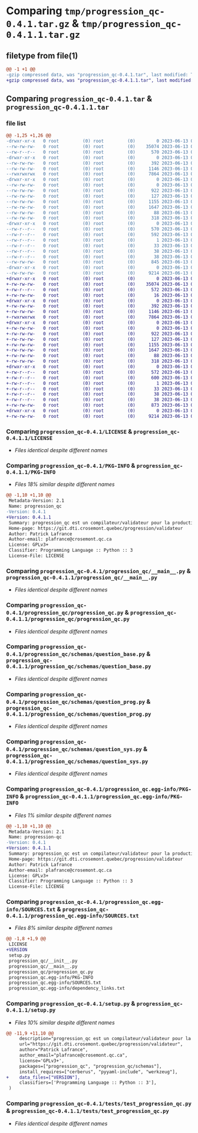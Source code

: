# Comparing `tmp/progression_qc-0.4.1.tar.gz` & `tmp/progression_qc-0.4.1.1.tar.gz`

## filetype from file(1)

```diff
@@ -1 +1 @@
-gzip compressed data, was "progression_qc-0.4.1.tar", last modified: Tue Jun 13 05:36:59 2023, max compression
+gzip compressed data, was "progression_qc-0.4.1.1.tar", last modified: Tue Jun 13 06:15:36 2023, max compression
```

## Comparing `progression_qc-0.4.1.tar` & `progression_qc-0.4.1.1.tar`

### file list

```diff
@@ -1,25 +1,26 @@
-drwxr-xr-x   0 root         (0) root         (0)        0 2023-06-13 05:36:59.061009 progression_qc-0.4.1/
--rw-rw-rw-   0 root         (0) root         (0)    35074 2023-06-13 05:16:01.000000 progression_qc-0.4.1/LICENSE
--rw-r--r--   0 root         (0) root         (0)      570 2023-06-13 05:36:59.061009 progression_qc-0.4.1/PKG-INFO
-drwxr-xr-x   0 root         (0) root         (0)        0 2023-06-13 05:36:59.061009 progression_qc-0.4.1/progression_qc/
--rw-rw-rw-   0 root         (0) root         (0)      392 2023-06-13 05:16:01.000000 progression_qc-0.4.1/progression_qc/__init__.py
--rw-rw-rw-   0 root         (0) root         (0)     1146 2023-06-13 05:16:01.000000 progression_qc-0.4.1/progression_qc/__main__.py
--rwxrwxrwx   0 root         (0) root         (0)     7864 2023-06-13 05:16:01.000000 progression_qc-0.4.1/progression_qc/progression_qc.py
-drwxr-xr-x   0 root         (0) root         (0)        0 2023-06-13 05:36:59.061009 progression_qc-0.4.1/progression_qc/schemas/
--rw-rw-rw-   0 root         (0) root         (0)        0 2023-06-13 05:36:49.000000 progression_qc-0.4.1/progression_qc/schemas/__init__.py
--rw-rw-rw-   0 root         (0) root         (0)      922 2023-06-13 05:36:49.000000 progression_qc-0.4.1/progression_qc/schemas/question_base.py
--rw-rw-rw-   0 root         (0) root         (0)      127 2023-06-13 05:16:01.000000 progression_qc-0.4.1/progression_qc/schemas/question_bd.py
--rw-rw-rw-   0 root         (0) root         (0)     1155 2023-06-13 05:16:01.000000 progression_qc-0.4.1/progression_qc/schemas/question_prog.py
--rw-rw-rw-   0 root         (0) root         (0)     1647 2023-06-13 05:16:01.000000 progression_qc-0.4.1/progression_qc/schemas/question_sys.py
--rw-rw-rw-   0 root         (0) root         (0)       88 2023-06-13 05:16:01.000000 progression_qc-0.4.1/progression_qc/schemas/question_vcs.py
--rw-rw-rw-   0 root         (0) root         (0)      318 2023-06-13 05:16:01.000000 progression_qc-0.4.1/progression_qc/schemas/rétroactions.py
-drwxr-xr-x   0 root         (0) root         (0)        0 2023-06-13 05:36:59.061009 progression_qc-0.4.1/progression_qc.egg-info/
--rw-r--r--   0 root         (0) root         (0)      570 2023-06-13 05:36:59.000000 progression_qc-0.4.1/progression_qc.egg-info/PKG-INFO
--rw-r--r--   0 root         (0) root         (0)      592 2023-06-13 05:36:59.000000 progression_qc-0.4.1/progression_qc.egg-info/SOURCES.txt
--rw-r--r--   0 root         (0) root         (0)        1 2023-06-13 05:36:59.000000 progression_qc-0.4.1/progression_qc.egg-info/dependency_links.txt
--rw-r--r--   0 root         (0) root         (0)       33 2023-06-13 05:36:59.000000 progression_qc-0.4.1/progression_qc.egg-info/requires.txt
--rw-r--r--   0 root         (0) root         (0)       38 2023-06-13 05:36:59.000000 progression_qc-0.4.1/progression_qc.egg-info/top_level.txt
--rw-r--r--   0 root         (0) root         (0)       38 2023-06-13 05:36:59.061009 progression_qc-0.4.1/setup.cfg
--rw-rw-rw-   0 root         (0) root         (0)      845 2023-06-13 05:16:01.000000 progression_qc-0.4.1/setup.py
-drwxr-xr-x   0 root         (0) root         (0)        0 2023-06-13 05:36:59.061009 progression_qc-0.4.1/tests/
--rw-rw-rw-   0 root         (0) root         (0)     9214 2023-06-13 05:16:01.000000 progression_qc-0.4.1/tests/test_progression_qc.py
+drwxr-xr-x   0 root         (0) root         (0)        0 2023-06-13 06:15:36.075420 progression_qc-0.4.1.1/
+-rw-rw-rw-   0 root         (0) root         (0)    35074 2023-06-13 05:16:01.000000 progression_qc-0.4.1.1/LICENSE
+-rw-r--r--   0 root         (0) root         (0)      572 2023-06-13 06:15:36.075420 progression_qc-0.4.1.1/PKG-INFO
+-rw-rw-rw-   0 root         (0) root         (0)       16 2023-06-13 06:15:26.000000 progression_qc-0.4.1.1/VERSION
+drwxr-xr-x   0 root         (0) root         (0)        0 2023-06-13 06:15:36.075420 progression_qc-0.4.1.1/progression_qc/
+-rw-rw-rw-   0 root         (0) root         (0)      392 2023-06-13 05:16:01.000000 progression_qc-0.4.1.1/progression_qc/__init__.py
+-rw-rw-rw-   0 root         (0) root         (0)     1146 2023-06-13 05:16:01.000000 progression_qc-0.4.1.1/progression_qc/__main__.py
+-rwxrwxrwx   0 root         (0) root         (0)     7864 2023-06-13 05:16:01.000000 progression_qc-0.4.1.1/progression_qc/progression_qc.py
+drwxr-xr-x   0 root         (0) root         (0)        0 2023-06-13 06:15:36.075420 progression_qc-0.4.1.1/progression_qc/schemas/
+-rw-rw-rw-   0 root         (0) root         (0)        0 2023-06-13 06:15:26.000000 progression_qc-0.4.1.1/progression_qc/schemas/__init__.py
+-rw-rw-rw-   0 root         (0) root         (0)      922 2023-06-13 05:36:49.000000 progression_qc-0.4.1.1/progression_qc/schemas/question_base.py
+-rw-rw-rw-   0 root         (0) root         (0)      127 2023-06-13 05:16:01.000000 progression_qc-0.4.1.1/progression_qc/schemas/question_bd.py
+-rw-rw-rw-   0 root         (0) root         (0)     1155 2023-06-13 05:16:01.000000 progression_qc-0.4.1.1/progression_qc/schemas/question_prog.py
+-rw-rw-rw-   0 root         (0) root         (0)     1647 2023-06-13 05:16:01.000000 progression_qc-0.4.1.1/progression_qc/schemas/question_sys.py
+-rw-rw-rw-   0 root         (0) root         (0)       88 2023-06-13 05:16:01.000000 progression_qc-0.4.1.1/progression_qc/schemas/question_vcs.py
+-rw-rw-rw-   0 root         (0) root         (0)      318 2023-06-13 05:16:01.000000 progression_qc-0.4.1.1/progression_qc/schemas/rétroactions.py
+drwxr-xr-x   0 root         (0) root         (0)        0 2023-06-13 06:15:36.075420 progression_qc-0.4.1.1/progression_qc.egg-info/
+-rw-r--r--   0 root         (0) root         (0)      572 2023-06-13 06:15:36.000000 progression_qc-0.4.1.1/progression_qc.egg-info/PKG-INFO
+-rw-r--r--   0 root         (0) root         (0)      600 2023-06-13 06:15:36.000000 progression_qc-0.4.1.1/progression_qc.egg-info/SOURCES.txt
+-rw-r--r--   0 root         (0) root         (0)        1 2023-06-13 06:15:36.000000 progression_qc-0.4.1.1/progression_qc.egg-info/dependency_links.txt
+-rw-r--r--   0 root         (0) root         (0)       33 2023-06-13 06:15:36.000000 progression_qc-0.4.1.1/progression_qc.egg-info/requires.txt
+-rw-r--r--   0 root         (0) root         (0)       38 2023-06-13 06:15:36.000000 progression_qc-0.4.1.1/progression_qc.egg-info/top_level.txt
+-rw-r--r--   0 root         (0) root         (0)       38 2023-06-13 06:15:36.075420 progression_qc-0.4.1.1/setup.cfg
+-rw-rw-rw-   0 root         (0) root         (0)      873 2023-06-13 06:15:26.000000 progression_qc-0.4.1.1/setup.py
+drwxr-xr-x   0 root         (0) root         (0)        0 2023-06-13 06:15:36.075420 progression_qc-0.4.1.1/tests/
+-rw-rw-rw-   0 root         (0) root         (0)     9214 2023-06-13 05:16:01.000000 progression_qc-0.4.1.1/tests/test_progression_qc.py
```

### Comparing `progression_qc-0.4.1/LICENSE` & `progression_qc-0.4.1.1/LICENSE`

 * *Files identical despite different names*

### Comparing `progression_qc-0.4.1/PKG-INFO` & `progression_qc-0.4.1.1/PKG-INFO`

 * *Files 18% similar despite different names*

```diff
@@ -1,10 +1,10 @@
 Metadata-Version: 2.1
 Name: progression_qc
-Version: 0.4.1
+Version: 0.4.1.1
 Summary: progression_qc est un compilateur/validateur pour la production de d'exercices pour Progression. progression_qc reçoit sur l'entrée standard ou en paramètre un fichier YAML contenant la description d'une question et reproduit sur la sortie standard le résultat traité et validé.
 Home-page: https://git.dti.crosemont.quebec/progression/validateur
 Author: Patrick Lafrance
 Author-email: plafrance@crosemont.qc.ca
 License: GPLv3+
 Classifier: Programming Language :: Python :: 3
 License-File: LICENSE
```

### Comparing `progression_qc-0.4.1/progression_qc/__main__.py` & `progression_qc-0.4.1.1/progression_qc/__main__.py`

 * *Files identical despite different names*

### Comparing `progression_qc-0.4.1/progression_qc/progression_qc.py` & `progression_qc-0.4.1.1/progression_qc/progression_qc.py`

 * *Files identical despite different names*

### Comparing `progression_qc-0.4.1/progression_qc/schemas/question_base.py` & `progression_qc-0.4.1.1/progression_qc/schemas/question_base.py`

 * *Files identical despite different names*

### Comparing `progression_qc-0.4.1/progression_qc/schemas/question_prog.py` & `progression_qc-0.4.1.1/progression_qc/schemas/question_prog.py`

 * *Files identical despite different names*

### Comparing `progression_qc-0.4.1/progression_qc/schemas/question_sys.py` & `progression_qc-0.4.1.1/progression_qc/schemas/question_sys.py`

 * *Files identical despite different names*

### Comparing `progression_qc-0.4.1/progression_qc.egg-info/PKG-INFO` & `progression_qc-0.4.1.1/progression_qc.egg-info/PKG-INFO`

 * *Files 1% similar despite different names*

```diff
@@ -1,10 +1,10 @@
 Metadata-Version: 2.1
 Name: progression-qc
-Version: 0.4.1
+Version: 0.4.1.1
 Summary: progression_qc est un compilateur/validateur pour la production de d'exercices pour Progression. progression_qc reçoit sur l'entrée standard ou en paramètre un fichier YAML contenant la description d'une question et reproduit sur la sortie standard le résultat traité et validé.
 Home-page: https://git.dti.crosemont.quebec/progression/validateur
 Author: Patrick Lafrance
 Author-email: plafrance@crosemont.qc.ca
 License: GPLv3+
 Classifier: Programming Language :: Python :: 3
 License-File: LICENSE
```

### Comparing `progression_qc-0.4.1/progression_qc.egg-info/SOURCES.txt` & `progression_qc-0.4.1.1/progression_qc.egg-info/SOURCES.txt`

 * *Files 8% similar despite different names*

```diff
@@ -1,8 +1,9 @@
 LICENSE
+VERSION
 setup.py
 progression_qc/__init__.py
 progression_qc/__main__.py
 progression_qc/progression_qc.py
 progression_qc.egg-info/PKG-INFO
 progression_qc.egg-info/SOURCES.txt
 progression_qc.egg-info/dependency_links.txt
```

### Comparing `progression_qc-0.4.1/setup.py` & `progression_qc-0.4.1.1/setup.py`

 * *Files 10% similar despite different names*

```diff
@@ -11,9 +11,10 @@
     description="progression_qc est un compilateur/validateur pour la production de d'exercices pour Progression. progression_qc reçoit sur l'entrée standard ou en paramètre un fichier YAML contenant la description d'une question et reproduit sur la sortie standard le résultat traité et validé.",
     url="https://git.dti.crosemont.quebec/progression/validateur",
     author="Patrick Lafrance",
     author_email="plafrance@crosemont.qc.ca",
     license='GPLv3+',
     packages=["progression_qc", "progression_qc/schemas"],
     install_requires=["cerberus", "pyyaml-include", "werkzeug"],
+    data_files=["VERSION"],
     classifiers=['Programming Language :: Python :: 3'],
 )
```

### Comparing `progression_qc-0.4.1/tests/test_progression_qc.py` & `progression_qc-0.4.1.1/tests/test_progression_qc.py`

 * *Files identical despite different names*

